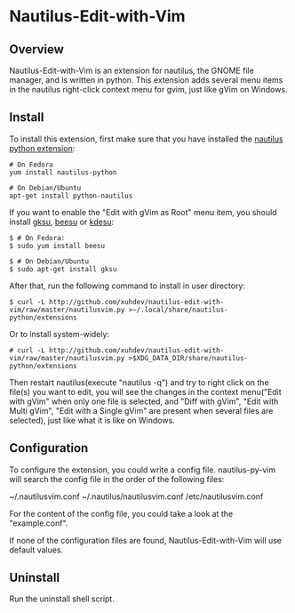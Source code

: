 # Nautilus-Edit-with-Vim

## Overview

Nautilus-Edit-with-Vim is an extension for nautilus, the GNOME file manager,
and is written in python. This extension adds several menu items in the
nautilus right-click context menu for gvim, just like gVim on Windows.

## Install

To install this extension, first make sure that you have installed the
[nautilus python extension](http://projects.gnome.org/nautilus-python):

    # On Fedora
    yum install nautilus-python

    # On Debian/Ubuntu
    apt-get install python-nautilus

If you want to enable the "Edit with gVim as Root" menu item, you should
install [gksu](http://www.nongnu.org/gksu),
[beesu](http://honeybeenet.altervista.org/beesu) or
[kdesu](http://techbase.kde.org/Projects/kdesu):

    $ # On Fedora:
    $ sudo yum install beesu

    $ # On Debian/Ubuntu
    $ sudo apt-get install gksu

After that, run the following command to install in user directory:

    $ curl -L http://github.com/xuhdev/nautilus-edit-with-vim/raw/master/nautilusvim.py >~/.local/share/nautilus-python/extensions

Or to install system-widely:

    # curl -L http://github.com/xuhdev/nautilus-edit-with-vim/raw/master/nautilusvim.py >$XDG_DATA_DIR/share/nautilus-python/extensions

Then restart nautilus(execute "nautilus -q") and try to right click on the
file(s) you want to edit, you will see the changes in the context menu("Edit
with gVim" when only one file is selected, and "Diff with gVim", "Edit with
Multi gVim", "Edit with a Single gVim" are present when several files are
selected), just like what it is like on Windows.

## Configuration

To configure the extension, you could write a config file. nautilus-py-vim
will search the config file in the order of the following files:

~/.nautilusvim.conf
~/.nautilus/nautilusvim.conf
/etc/nautilusvim.conf

For the content of the config file, you could take a look at the
"example.conf".

If none of the configuration files are found, Nautilus-Edit-with-Vim will use
default values.

## Uninstall

Run the uninstall shell script.

